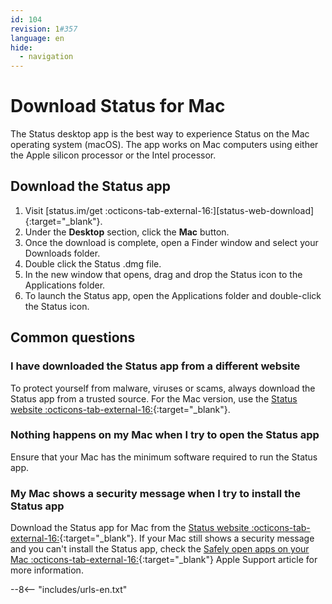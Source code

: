 ```yaml
---
id: 104
revision: 1#357
language: en
hide:
  - navigation
---
```


# Download Status for Mac

The Status desktop app is the best way to experience Status on the Mac operating system (macOS). The app works on Mac computers using either the Apple silicon processor or the Intel processor.

## Download the Status app

1. Visit [status.im/get :octicons-tab-external-16:][status-web-download]{:target="_blank"}.
1. Under the **Desktop** section, click the **Mac** button.
1. Once the download is complete, open a Finder window and select your Downloads folder.
1. Double click the Status .dmg file.
1. In the new window that opens, drag and drop the Status icon to the Applications folder.
1. To launch the Status app, open the Applications folder and double-click the Status icon.

## Common questions

### I have downloaded the Status app from a different website

To protect yourself from malware, viruses or scams, always download the Status app from a trusted source. For the Mac version, use the [Status website :octicons-tab-external-16:](https://status.im/get){:target="_blank"}.

### Nothing happens on my Mac when I try to open the Status app

Ensure that your Mac has the minimum software required to run the Status app.

### My Mac shows a security message when I try to install the Status app

Download the Status app for Mac from the [Status website :octicons-tab-external-16:](https://status.im/get/){:target="_blank"}. If your Mac still shows a security message and you can't install the Status app, check the [Safely open apps on your Mac :octicons-tab-external-16:](https://support.apple.com/en-us/HT202491){:target="_blank"} Apple Support article for more information.

--8<-- "includes/urls-en.txt"
